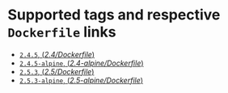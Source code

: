 # Supported tags and respective `Dockerfile` links

- [`2.4.5`, (*2.4/Dockerfile*)](https://github.com/outstand/docker-ruby-base/blob/master/2.4/Dockerfile)
- [`2.4.5-alpine`, (*2.4-alpine/Dockerfile*)](https://github.com/outstand/docker-ruby-base/blob/master/2.4-alpine/Dockerfile)
- [`2.5.3`, (*2.5/Dockerfile*)](https://github.com/outstand/docker-ruby-base/blob/master/2.5/Dockerfile)
- [`2.5.3-alpine`, (*2.5-alpine/Dockerfile*)](https://github.com/outstand/docker-ruby-base/blob/master/2.5-alpine/Dockerfile)
